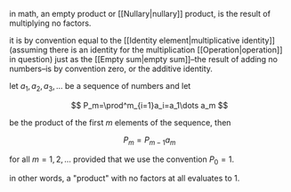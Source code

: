 in math, an empty product or [[Nullary|nullary]] product, is the result of multiplying no factors.

it is by convention equal to the [[Identity element|multiplicative identity]] (assuming there is an identity for the multiplication [[Operation|operation]] in question) just as the [[Empty sum|empty sum]]–the result of adding no numbers–is by convention zero, or the additive identity.

let $a_1,a_2,a_3,\dots$ be a sequence of numbers and let

$$
P_m=\prod^m_{i=1}a_i=a_1\dots a_m
$$

be the product of the first $m$ elements of the sequence, then

$$
P_m=P_{m-1}a_m
$$

for all $m=1,2,\dots$ provided that we use the convention $P_0=1$.

in other words, a "product" with no factors at all evaluates to 1.
